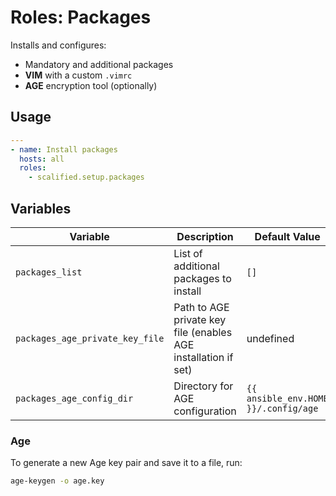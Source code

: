 # Roles: Packages

Installs and configures:

* Mandatory and additional packages
* **VIM** with a custom `.vimrc`
* **AGE** encryption tool (optionally)

## Usage

```yaml
---
- name: Install packages
  hosts: all
  roles:
    - scalified.setup.packages
```

## Variables

| Variable                        | Description                                                     | Default Value                        |
|---------------------------------|-----------------------------------------------------------------|--------------------------------------|
| `packages_list`                 | List of additional packages to install                          | `[]`                                 |
| `packages_age_private_key_file` | Path to AGE private key file (enables AGE installation if set)  | undefined                            |
| `packages_age_config_dir`       | Directory for AGE configuration                                 | `{{ ansible_env.HOME }}/.config/age` |

### Age

To generate a new Age key pair and save it to a file, run:

```bash
age-keygen -o age.key
```
